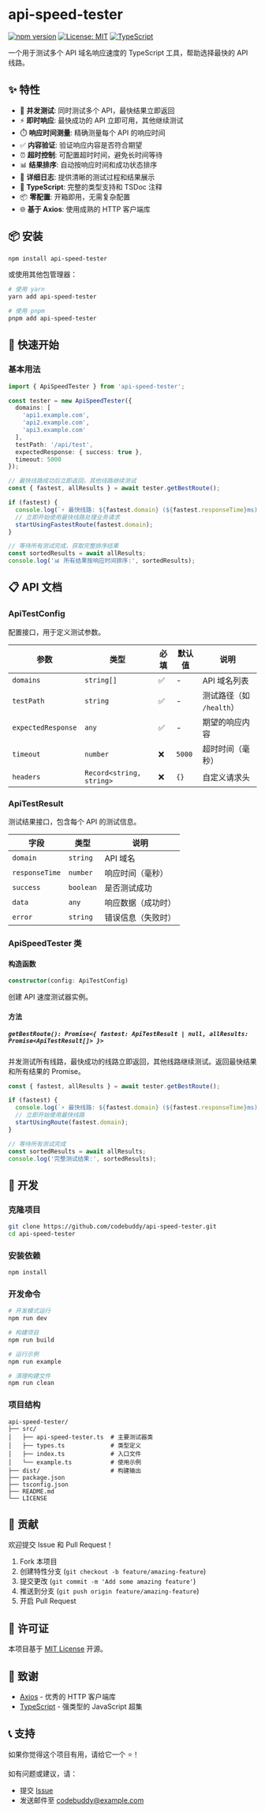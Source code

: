 # api-speed-tester

[![npm version](https://badge.fury.io/js/api-speed-tester.svg)](https://badge.fury.io/js/api-speed-tester)
[![License: MIT](https://img.shields.io/badge/License-MIT-yellow.svg)](https://opensource.org/licenses/MIT)
[![TypeScript](https://img.shields.io/badge/TypeScript-5.0+-blue.svg)](https://www.typescriptlang.org/)

一个用于测试多个 API 域名响应速度的 TypeScript 工具，帮助选择最快的 API 线路。

## ✨ 特性

- 🚀 **并发测试**: 同时测试多个 API，最快结果立即返回
- ⚡ **即时响应**: 最快成功的 API 立即可用，其他继续测试
- ⏱️ **响应时间测量**: 精确测量每个 API 的响应时间
- ✅ **内容验证**: 验证响应内容是否符合期望
- ⏰ **超时控制**: 可配置超时时间，避免长时间等待
- 📊 **结果排序**: 自动按响应时间和成功状态排序
- 📝 **详细日志**: 提供清晰的测试过程和结果展示
- 🔧 **TypeScript**: 完整的类型支持和 TSDoc 注释
- 📦 **零配置**: 开箱即用，无需复杂配置
- 🌐 **基于 Axios**: 使用成熟的 HTTP 客户端库

## 📦 安装

```bash
npm install api-speed-tester
```

或使用其他包管理器：

```bash
# 使用 yarn
yarn add api-speed-tester

# 使用 pnpm
pnpm add api-speed-tester
```

## 🚀 快速开始

### 基本用法

```typescript
import { ApiSpeedTester } from 'api-speed-tester';

const tester = new ApiSpeedTester({
  domains: [
    'api1.example.com',
    'api2.example.com',
    'api3.example.com'
  ],
  testPath: '/api/test',
  expectedResponse: { success: true },
  timeout: 5000
});

// 最快线路成功后立即返回，其他线路继续测试
const { fastest, allResults } = await tester.getBestRoute();

if (fastest) {
  console.log(`⚡ 最快线路: ${fastest.domain} (${fastest.responseTime}ms)`);
  // 立即开始使用最快线路处理业务请求
  startUsingFastestRoute(fastest.domain);
}

// 等待所有测试完成，获取完整排序结果
const sortedResults = await allResults;
console.log('📊 所有结果按响应时间排序:', sortedResults);
```


## 📋 API 文档

### ApiTestConfig

配置接口，用于定义测试参数。

| 参数 | 类型 | 必填 | 默认值 | 说明 |
|------|------|------|--------|------|
| `domains` | `string[]` | ✅ | - | API 域名列表 |
| `testPath` | `string` | ✅ | - | 测试路径（如 `/health`） |
| `expectedResponse` | `any` | ✅ | - | 期望的响应内容 |
| `timeout` | `number` | ❌ | `5000` | 超时时间（毫秒） |
| `headers` | `Record<string, string>` | ❌ | `{}` | 自定义请求头 |

### ApiTestResult

测试结果接口，包含每个 API 的测试信息。

| 字段 | 类型 | 说明 |
|------|------|------|
| `domain` | `string` | API 域名 |
| `responseTime` | `number` | 响应时间（毫秒） |
| `success` | `boolean` | 是否测试成功 |
| `data` | `any` | 响应数据（成功时） |
| `error` | `string` | 错误信息（失败时） |


### ApiSpeedTester 类

#### 构造函数

```typescript
constructor(config: ApiTestConfig)
```

创建 API 速度测试器实例。

#### 方法

##### `getBestRoute(): Promise<{ fastest: ApiTestResult | null, allResults: Promise<ApiTestResult[]> }>`

并发测试所有线路，最快成功的线路立即返回，其他线路继续测试。返回最快结果和所有结果的 Promise。

```typescript
const { fastest, allResults } = await tester.getBestRoute();

if (fastest) {
  console.log(`⚡ 最快线路: ${fastest.domain} (${fastest.responseTime}ms)`);
  // 立即开始使用最快线路
  startUsingRoute(fastest.domain);
}

// 等待所有测试完成
const sortedResults = await allResults;
console.log('完整测试结果:', sortedResults);
```




## 🔧 开发

### 克隆项目

```bash
git clone https://github.com/codebuddy/api-speed-tester.git
cd api-speed-tester
```

### 安装依赖

```bash
npm install
```

### 开发命令

```bash
# 开发模式运行
npm run dev

# 构建项目
npm run build

# 运行示例
npm run example

# 清理构建文件
npm run clean
```

### 项目结构

```
api-speed-tester/
├── src/
│   ├── api-speed-tester.ts  # 主要测试器类
│   ├── types.ts             # 类型定义
│   ├── index.ts             # 入口文件
│   └── example.ts           # 使用示例
├── dist/                    # 构建输出
├── package.json
├── tsconfig.json
├── README.md
└── LICENSE
```

## 🤝 贡献

欢迎提交 Issue 和 Pull Request！

1. Fork 本项目
2. 创建特性分支 (`git checkout -b feature/amazing-feature`)
3. 提交更改 (`git commit -m 'Add some amazing feature'`)
4. 推送到分支 (`git push origin feature/amazing-feature`)
5. 开启 Pull Request

## 📄 许可证

本项目基于 [MIT License](LICENSE) 开源。

## 🙏 致谢

- [Axios](https://axios-http.com/) - 优秀的 HTTP 客户端库
- [TypeScript](https://www.typescriptlang.org/) - 强类型的 JavaScript 超集

## 📞 支持

如果你觉得这个项目有用，请给它一个 ⭐️！

如有问题或建议，请：
- 提交 [Issue](https://github.com/codebuddy/api-speed-tester/issues)
- 发送邮件至 codebuddy@example.com